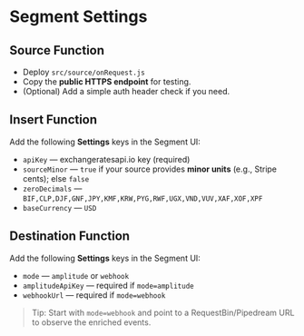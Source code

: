 # Segment Settings

## Source Function
- Deploy `src/source/onRequest.js`
- Copy the **public HTTPS endpoint** for testing.
- (Optional) Add a simple auth header check if you need.

## Insert Function
Add the following **Settings** keys in the Segment UI:
- `apiKey` — exchangeratesapi.io key (required)
- `sourceMinor` — `true` if your source provides **minor units** (e.g., Stripe cents); else `false`
- `zeroDecimals` — `BIF,CLP,DJF,GNF,JPY,KMF,KRW,PYG,RWF,UGX,VND,VUV,XAF,XOF,XPF`
- `baseCurrency` — `USD`

## Destination Function
Add the following **Settings** keys in the Segment UI:
- `mode` — `amplitude` or `webhook`
- `amplitudeApiKey` — required if `mode=amplitude`
- `webhookUrl` — required if `mode=webhook`

> Tip: Start with `mode=webhook` and point to a RequestBin/Pipedream URL to observe the enriched events.
